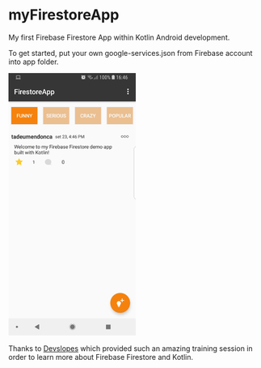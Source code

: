 # myFirestoreApp
My first Firebase Firestore App within Kotlin Android development.

To get started, put your own google-services.json from Firebase account into app folder.

<img src="https://github.com/tadeumendonca/myFirestoreApp/raw/master/images/Sample-Home.jpg" width="50%" height="50%">


Thanks to [Devslopes](https://www.udemy.com/devslopes-firestore-for-android/) which provided such an amazing training session in order to learn more about Firebase Firestore and Kotlin.
